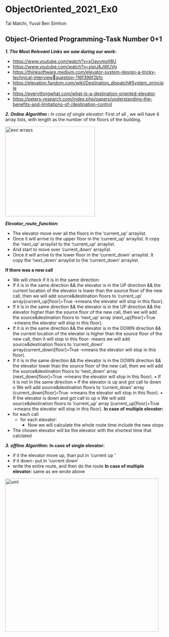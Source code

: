 # ObjectOriented_2021_Ex0

Tal Malchi, Yuval Ben Simhon 

## Object-Oriented Programming-Task Number 0+1
***1. The Most Relevant Links we saw during our work:***
- https://www.youtube.com/watch?v=xOayymoIl8U
- https://www.youtube.com/watch?v=siqiJAJWUVg
- https://thinksoftware.medium.com/elevator-system-design-a-tricky-technical-interviewquestion-116f396f2b1c
- https://elevation.fandom.com/wiki/Destination_dispatch#System_principle
- https://everythingwhat.com/what-is-a-destination-oriented-elevator
- https://peters-research.com/index.php/papers/understanding-the-benefits-and-limitations-of-/destination-control

***2. Online Algorithm :***
*In case of single elevator:*
First of all , we will have 4 array lists, with length as the number of the floors of the building.

<img width="284" alt="exo arrays" src="https://user-images.githubusercontent.com/93086649/141955098-3a6081dc-050a-41b3-b9fa-f56a875e9fb3.PNG">


***Elevator_route_function:***
- The elevator move over all the floors in the ‘current_up’ arraylist.
- Once it will arrive to the upper floor in the ‘current_up’ arraylist. It copy the 
‘next_up’ arraylist to the ‘current_up’ arraylist.
- And start to move over ‘current_down’ arraylist.
- Once it will arrive to the lower floor in the ‘current_down’ arraylist. It copy the 
‘next_down’ arraylist to the ‘current_down’ arraylist.

 **If there was a new call** 
- We will check if it is in the same direction: 
- If it is in the same direction && the elevator is in the UP direction && 
the current location of the elevator is lower than the source floor of the 
new call, then we will add source&destination floors to ‘current_up’ 
array(current_up[floor]=True →means the elevator will stop in this 
floor).
- If it is in the same direction && the elevator is in the UP direction && 
the elevator higher than the source floor of the new call, then we will 
add the source&destination floors to ‘next_up’ array
(next_up[floor]=True →means the elevator will stop in this floor).
- If it is in the same direction && the elevator is in the DOWN
direction && the current location of the elevator is higher than the 
source floor of the new call, then it will stop in this floor- means we will 
add source&destination floors to ‘current_down’ 
array(current_down[floor]=True →means the elevator will stop in this 
floor).
- If it is in the same direction && the elevator is in the DOWN
direction && the elevator lower than the source floor of the new call, 
then we will add the source&destination floors to ‘next_down’ array 
(next_down[floor]=True →means the elevator will stop in this floor).
▪ If it is not in the same direction
• If the elevator is up and got call to down 
o We will add source&destination floors to ‘current_down’ 
array (current_down[floor]=True →means the elevator 
will stop in this floor).
• If the elevator is down and got call to up
o We will add source&destination floors to ‘current_up’ 
array (current_up[floor]=True →means the elevator will 
stop in this floor).
**In case of multiple elevator:**
- for each call
  - for each elevator:
     - Now we will calculate the whole route time include the new stops 
- The chosen elevator will be the elevator with the shortest time that calclated

***3. offline Algorithm:***
**In case of single elevator:**
- if it the elevator move up, than put in 'current up '
- if it down- put in 'current down'
- write the entire route, and then do the route
**In case of multiple elevator:**
same as we wrote above

<img width="485" alt="uml" src="https://user-images.githubusercontent.com/93086649/141955029-2753bcdc-2138-4346-bd22-97c4aaa79f04.PNG">
